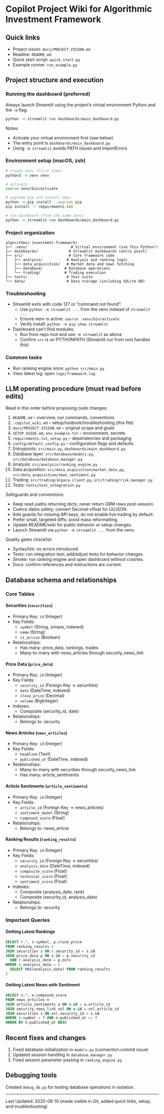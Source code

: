 # Copilot Project Wiki for Algorithmic Investment Framework

## Quick links
- Project vision: `docs/PROJECT_VISION.md`
- Readme: `README.md`
- Quick start script: `quick_start.py`
- Example runner: `run_example.py`

## Project structure and execution

### Running the dashboard (preferred)
Always launch Streamlit using the project’s virtual environment Python and the `-m` flag:
```bash
python -m streamlit run dashboards/main_dashboard.py
```

Notes:
- Activate your virtual environment first (see below)
- The entry point is `dashboards/main_dashboard.py`
- Using `-m streamlit` avoids PATH issues and ImportErrors

### Environment setup (macOS, zsh)
```bash
# create venv (first time)
python3 -m venv venv

# activate
source venv/bin/activate

# upgrade pip and install deps
python -m pip install --upgrade pip
pip install -r requirements.txt

# run dashboard (from the same venv)
python -m streamlit run dashboards/main_dashboard.py
```

### Project organization
```
algorithmic-investment-framework/
├── .venv/                    # Virtual environment (use this Python!)
├── dashboards/              # Streamlit dashboards (entry point)
├── src/                     # Core framework code
│   ├── analysis/           # Analysis and ranking logic
│   ├── data_acquisition/   # Market data and news fetching
│   ├── database/          # Database operations
│   └── trading/           # Trading execution
├── tests/                  # Test suite
└── data/                   # Data storage (including SQLite DB)
```

### Troubleshooting
- Streamlit exits with code 127 or “command not found”:
  - Use `python -m streamlit ...` from the venv instead of `streamlit ...`
  - Ensure venv is active: `source .venv/bin/activate`
  - Verify install: `python -m pip show streamlit`
- Dashboard can’t find modules:
  - Run from repo root and use `-m streamlit` as above
  - Confirm `src` is on PYTHONPATH (Streamlit run from root handles this)

### Common tasks
- Run ranking engine once: `python src/main.py`
- View latest log: open `logs/framework.log`

## LLM operating procedure (must read before edits)

Read in this order before proposing code changes:
1. `README.md` – overview, run commands, conventions
2. `.copilot_wiki.md` – setup/runbook/troubleshooting (this file)
3. `docs/PROJECT_VISION.md` – original scope and goals
4. `SETUP_GUIDE.md`, `env_example.txt` – environment, secrets
5. `requirements.txt`, `setup.py` – dependencies and packaging
6. `config/default_config.py` – configuration flags and defaults
7. Entrypoints: `src/main.py`, `dashboards/main_dashboard.py`
8. Database layer: `src/database/models.py`, `src/database/database_manager.py`
9. Analysis: `src/analysis/ranking_engine.py`
10. Data acquisition: `src/data_acquisition/market_data.py`, `src/data_acquisition/news_sentiment.py`
11. Trading: `src/trading/alpaca_client.py`, `src/trading/risk_manager.py`
12. Tests: `tests/test_integration.py`

Safeguards and conventions:
- Keep read-paths returning dicts; never return ORM rows post-session.
- Coerce dates safely; convert Decimal→float for UI/JSON.
- Add guards for missing API keys; do not enable live trading by default.
- Prefer small, targeted diffs; avoid mass reformatting.
- Update README/wiki for public behavior or setup changes.
- Launch Streamlit via `python -m streamlit ...` from the venv.

Quality gates checklist:
- Syntax/lint: no errors introduced.
- Tests: run integration test; add/adjust tests for behavior changes.
- Smoke: run ranking engine and open dashboard without crashes.
- Docs: confirm references and instructions are current.

## Database schema and relationships

### Core Tables

#### Securities (`securities`)
- Primary Key: `id` (Integer)
- Key Fields:
  - `symbol` (String, unique, indexed)
  - `name` (String)
  - `is_active` (Boolean)
- Relationships:
  - Has many: price_data, rankings, trades
  - Many-to-many with news_articles through security_news_link

#### Price Data (`price_data`)
- Primary Key: `id` (Integer)
- Key Fields:
  - `security_id` (Foreign Key → securities)
  - `date` (DateTime, indexed)
  - `close_price` (Decimal)
  - `volume` (BigInteger)
- Indexes: 
  - Composite (security_id, date)
- Relationships:
  - Belongs to: security

#### News Articles (`news_articles`)
- Primary Key: `id` (Integer)
- Key Fields:
  - `headline` (Text)
  - `published_at` (DateTime, indexed)
- Relationships:
  - Many-to-many with securities through security_news_link
  - Has many: article_sentiments

#### Article Sentiments (`article_sentiments`)
- Primary Key: `id` (Integer)
- Key Fields:
  - `article_id` (Foreign Key → news_articles)
  - `sentiment_model` (String)
  - `compound_score` (Float)
- Relationships:
  - Belongs to: news_article

#### Ranking Results (`ranking_results`)
- Primary Key: `id` (Integer)
- Key Fields:
  - `security_id` (Foreign Key → securities)
  - `analysis_date` (DateTime, indexed)
  - `composite_score` (Float)
  - `technical_score` (Float)
  - `sentiment_score` (Float)
- Indexes:
  - Composite (analysis_date, rank)
  - Composite (security_id, analysis_date)
- Relationships:
  - Belongs to: security

### Important Queries

#### Getting Latest Rankings
```sql
SELECT r.*, s.symbol, p.close_price 
FROM ranking_results r
JOIN securities s ON r.security_id = s.id
JOIN price_data p ON s.id = p.security_id 
  AND r.analysis_date = p.date
WHERE r.analysis_date = (
  SELECT MAX(analysis_date) FROM ranking_results
)
```

#### Getting Latest News with Sentiment
```sql
SELECT n.*, a.compound_score
FROM news_articles n
JOIN article_sentiments a ON n.id = a.article_id
JOIN security_news_link snl ON n.id = snl.article_id
JOIN securities s ON snl.security_id = s.id
WHERE s.symbol = ? AND n.published_at >= ?
ORDER BY n.published_at DESC
```

## Recent fixes and changes
1. Fixed database initialization in `models.py` (connection.commit issue)
2. Updated session handling in `database_manager.py`
3. Fixed session parameter passing in `ranking_engine.py`

## Debugging tools
Created `debug_db.py` for testing database operations in isolation.

---
Last Updated: 2025-08-10 (made visible in Git, added quick links, setup, and troubleshooting)
